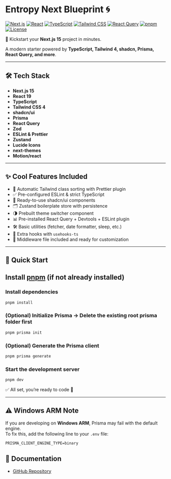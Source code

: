 # Entropy Next Blueprint 🌀

[![Next.js](https://img.shields.io/badge/Next.js-15-black?logo=next.js)](https://nextjs.org/) [![React](https://img.shields.io/badge/React-19-61dafb?logo=react)](https://react.dev/) [![TypeScript](https://img.shields.io/badge/TypeScript-5-blue?logo=typescript)](https://www.typescriptlang.org/) [![Tailwind CSS](https://img.shields.io/badge/TailwindCSS-4-38bdf8?logo=tailwind-css)](https://tailwindcss.com/) [![React Query](https://img.shields.io/badge/-React%20Query-FF4154?logo=react%20query&logoColor=white)](https://tanstack.com/query/latest) [![pnpm](https://img.shields.io/badge/pnpm-%23f69220?logo=pnpm&logoColor=white)](https://pnpm.io/) [![License](https://img.shields.io/badge/License-MIT-green)](./LICENSE)

🚀 Kickstart your **Next.js 15** project in minutes.

A modern starter powered by **TypeScript, Tailwind 4, shadcn, Prisma, React Query, and more**.

---

## 🛠 Tech Stack

- **Next.js 15**
- **React 19**
- **TypeScript**
- **Tailwind CSS 4**
- **shadcn/ui**
- **Prisma**
- **React Query**
- **Zod**
- **ESLint & Prettier**
- **Zustand**
- **Lucide Icons**
- **next-themes**
- **Motion/react**

---

## ✨ Cool Features Included

- 🔀 Automatic Tailwind class sorting with Prettier plugin
- ✅ Pre-configured ESLint & strict TypeScript
- 🎨 Ready-to-use shadcn/ui components
- 🗂 Zustand boilerplate store with persistence
- 🌗 Prebuilt theme switcher component
- 📊 Pre-installed React Query + Devtools + ESLint plugin
- 🛠 Basic utilities (fetcher, date formatter, sleep, etc.)
- 🧩 Extra hooks with `usehooks-ts`
- 🚦 Middleware file included and ready for customization

---

## 🚀 Quick Start

## Install [pnpm](https://pnpm.io/) (if not already installed)

### Install dependencies

```bash
pnpm install
```

### (Optional) Initialize Prisma -> Delete the existing root prisma folder first

```bash
pnpm prisma init
```

### (Optional) Generate the Prisma client

```bash
pnpm prisma generate
```

### Start the development server

```bash
pnpm dev
```

✅ All set, you’re ready to code 🚀

---

## ⚠️ Windows ARM Note

If you are developing on **Windows ARM**, Prisma may fail with the default engine.  
To fix this, add the following line to your `.env` file:

```env
PRISMA_CLIENT_ENGINE_TYPE=binary
```

## 📖 Documentation

- [GitHub Repository](https://github.com/generalentropy/entropy-next-blueprint)
